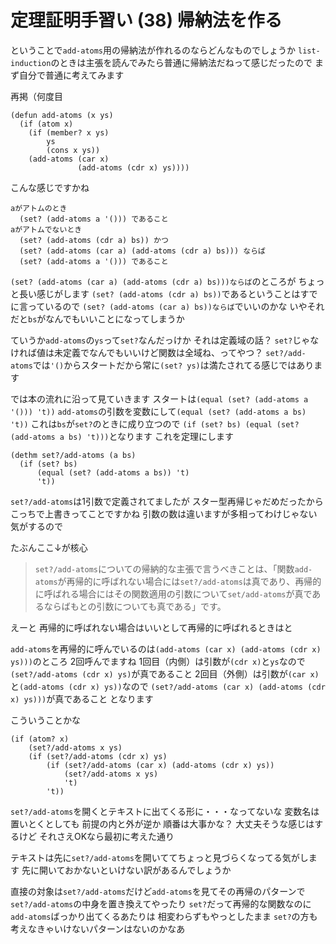 # 定理証明手習い (38) 帰納法を作る

ということで`add-atoms`用の帰納法が作れるのならどんなものでしょうか
`list-induction`のときは主張を読んでみたら普通に帰納法だねって感じだったので
まず自分で普通に考えてみます

再掲（何度目

```
(defun add-atoms (x ys)
  (if (atom x)
    (if (member? x ys)
        ys
        (cons x ys))
    (add-atoms (car x)
               (add-atoms (cdr x) ys))))
```

こんな感じですかね

```
aがアトムのとき
  (set? (add-atoms a '())) であること
aがアトムでないとき
  (set? (add-atoms (cdr a) bs)) かつ
  (set? (add-atoms (car a) (add-atoms (cdr a) bs))) ならば
  (set? (add-atoms a '())) であること
```

`(set? (add-atoms (car a) (add-atoms (cdr a) bs)))ならば`のところが
ちょっと長い感じがします
`(set? (add-atoms (cdr a) bs))`であるということはすでに言っているので
`(set? (add-atoms (car a) bs))ならば`でいいのかな
いやそれだと`bs`がなんでもいいことになってしまうか

ていうか`add-atoms`の`ys`って`set?`なんだっけか
それは定義域の話？
`set?`じゃなければ値は未定義でなんでもいいけど関数は全域ね、ってやつ？
`set?/add-atoms`では`'()`からスタートだから常に`(set? ys)`は満たされてる感じではあります

では本の流れに沿って見ていきます
スタートは`(equal (set? (add-atoms a '())) 't))`
`add-atoms`の引数を変数にして`(equal (set? (add-atoms a bs) 't))`
これは`bs`が`set?`のときに成り立つので
`(if (set? bs) (equal (set? (add-atoms a bs) 't)))`となります
これを定理にします

```
(dethm set?/add-atoms (a bs)
  (if (set? bs)
      (equal (set? (add-atoms a bs)) 't)
      't))
```

`set?/add-atoms`は1引数で定義されてましたが
スター型再帰じゃだめだったからこっちで上書きってことですかね
引数の数は違いますが多相ってわけじゃない気がするので

たぶんここ↓が核心

> `set?/add-atoms`についての帰納的な主張で言うべきことは、「関数`add-atoms`が再帰的に呼ばれない場合には`set?/add-atoms`は真であり、再帰的に呼ばれる場合にはその関数適用の引数について`set/add-atoms`が真であるならばもとの引数についても真である」です。

えーと
再帰的に呼ばれない場合はいいとして再帰的に呼ばれるときはと

`add-atoms`を再帰的に呼んでいるのは`(add-atoms (car x) (add-atoms (cdr x) ys)))`のところ
2回呼んでますね
1回目（内側）は引数が`(cdr x)`と`ys`なので
`(set?/add-atoms (cdr x) ys)`が真であること
2回目（外側）は引数が`(car x)`と`(add-atoms (cdr x) ys))`なので
`(set?/add-atoms (car x) (add-atoms (cdr x) ys)))`が真であること
となります

こういうことかな

```
(if (atom? x)
    (set?/add-atoms x ys)
    (if (set?/add-atoms (cdr x) ys)
        (if (set?/add-atoms (car x) (add-atoms (cdr x) ys))
            (set?/add-atoms x ys)
            't)
        't))
```

`set?/add-atoms`を開くとテキストに出てくる形に・・・なってないな
変数名は置いとくとしても
前提の内と外が逆か
順番は大事かな？
大丈夫そうな感じはするけど
それさえOKなら最初に考えた通り

テキストは先に`set?/add-atoms`を開いててちょっと見づらくなってる気がします
先に開いておかないといけない訳があるんでしょうか

直接の対象は`set?/add-atoms`だけど`add-atoms`を見てその再帰のパターンで
`set?/add-atoms`の中身を置き換えてやったり
`set?`だって再帰的な関数なのに`add-atoms`ばっかり出てくるあたりは
相変わらずもやっとしたまま
`set?`の方も考えなきゃいけないパターンはないのかなあ

